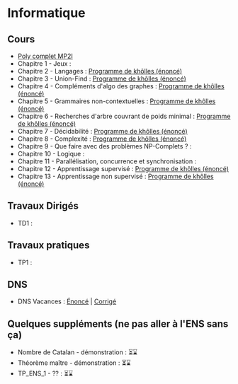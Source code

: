 # Informatique



 



## Cours
* [Poly complet MP2I](/info/cours/sup/poly-mp2i.pdf)
* Chapitre 1 - Jeux :
* Chapitre 2 - Langages : [Programme de khôlles (énoncé) ](/info/cours/spe/info_khube_pgkholles_langages.pdf)
* Chapitre 3 - Union-Find : [Programme de khôlles (énoncé) ](/info/cours/spe/info_khube_pgkholles_unionfind.pdf)
* Chapitre 4 - Compléments d'algo des graphes : [Programme de khôlles (énoncé) ](/info/cours/spe/info_khube_pgkholles_complementsgraphes.pdf)
* Chapitre 5 - Grammaires non-contextuelles : [Programme de khôlles (énoncé) ](/info/cours/spe/info_khube_pgkholles_grammaires.pdf)
* Chapitre 6 - Recherches d'arbre couvrant de poids minimal : [Programme de khôlles (énoncé)](/info/cours/spe/info_khube_pgkholles_arbrecouvrant.pdf)
* Chapitre 7 - Décidabilité : [Programme de khôlles (énoncé) ](/info/cours/spe/info_khube_pgkholles_decidabilite.pdf)
* Chapitre 8 - Complexité : [Programme de khôlles (énoncé) ](/info/cours/spe/info_khube_pgkholles_complexite.pdf)
* Chapitre 9 - Que faire avec des problèmes NP-Complets ? :
* Chapitre 10 - Logique :
* Chapitre 11 - Parallélisation, concurrence et synchronisation :
* Chapitre 12 - Apprentissage supervisé : [Programme de khôlles (énoncé)](/info/cours/spe/info_khube_pgkholles_apprentissagesuper.pdf)
* Chapitre 13 - Apprentissage non supervisé : [Programme de khôlles (énoncé)](/info/cours/spe/info_khube_pgkholles_apprentissagenonsuper.pdf)

## Travaux Dirigés
  * TD1 :

## Travaux pratiques
  * TP1 :

## DNS
  * DNS Vacances : [Énoncé]() | [Corrigé](/info/td/info_spe_td0_corrige.pdf)

## Quelques suppléments (ne pas aller à l'ENS sans ça)
  * Nombre de Catalan - démonstration : ⏳⌛️
  * Théorème maître - démonstration : ⏳⌛️
  * TP_ENS_1 - ?? : ⏳⌛️
